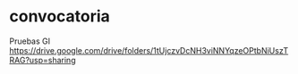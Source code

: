 # convocatoria
Pruebas GI
https://drive.google.com/drive/folders/1tUjczvDcNH3viNNYqzeOPtbNiUszTRAG?usp=sharing
